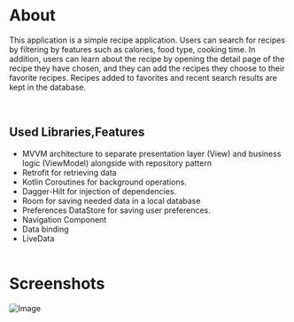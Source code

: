 <h1>About</h1>

This application is a simple recipe application. Users can search for recipes by filtering by features such as calories, food type, cooking time. In addition, users can learn about the recipe by opening the detail page of the recipe they have chosen, and they can add the recipes they choose to their favorite recipes. Recipes added to favorites and recent search results are kept in the database.


</br>
<h2>Used Libraries,Features</h2>

<ul>

<li>MVVM architecture to separate presentation layer (View) and business logic (ViewModel) alongside with repository pattern</li>

<li>Retrofit for retrieving data</li>

<li>Kotlin Coroutines for background operations.</li>
  
<li>Dagger-Hilt for injection of dependencies.</li>
  
<li>Room for saving needed data in a local database</li>
  
<li>Preferences DataStore for saving user preferences.</li>

<li>Navigation Component</li>

<li>Data binding</li>
  
<li>LiveData </li>

</br>
</ul>

<h1>Screenshots</h1>
<img src="1.png" title="icon" alt="Image" />
